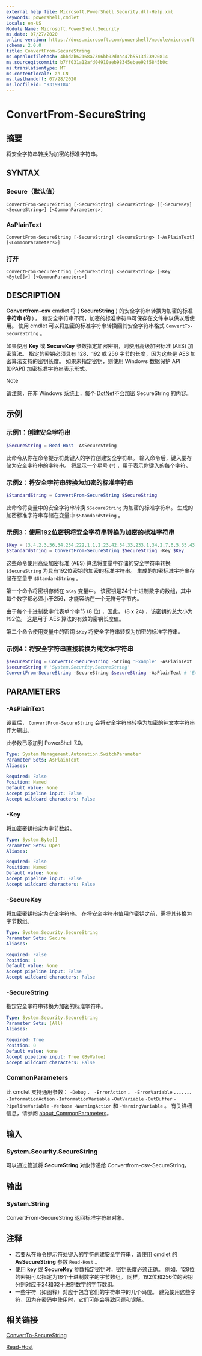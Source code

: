 ```yaml
---
external help file: Microsoft.PowerShell.Security.dll-Help.xml
keywords: powershell,cmdlet
Locale: en-US
Module Name: Microsoft.PowerShell.Security
ms.date: 07/27/2020
online version: https://docs.microsoft.com/powershell/module/microsoft.powershell.security/convertfrom-securestring?view=powershell-7&WT.mc_id=ps-gethelp
schema: 2.0.0
title: ConvertFrom-SecureString
ms.openlocfilehash: 4bbdab62168a7306bb02d0ac47b5513d23920814
ms.sourcegitcommit: b7ff031a12afd04910aeb98345ebee92f5845b0c
ms.translationtype: MT
ms.contentlocale: zh-CN
ms.lasthandoff: 07/28/2020
ms.locfileid: "93199184"
---
```

# ConvertFrom-SecureString

## 摘要
将安全字符串转换为加密的标准字符串。

## SYNTAX

### Secure（默认值）

```
ConvertFrom-SecureString [-SecureString] <SecureString> [[-SecureKey] <SecureString>] [<CommonParameters>]
```

### AsPlainText

```
ConvertFrom-SecureString [-SecureString] <SecureString> [-AsPlainText] [<CommonParameters>]
```

### 打开

```
ConvertFrom-SecureString [-SecureString] <SecureString> [-Key <Byte[]>] [<CommonParameters>]
```

## DESCRIPTION

**Convertfrom-csv** cmdlet 将 ( **SecureString** ) 的安全字符串转换为加密的标准 **字符串 (的** ) 。 和安全字符串不同，加密的标准字符串可保存在文件中以供以后使用。 使用 cmdlet 可以将加密的标准字符串转换回其安全字符串格式 `ConvertTo-SecureString` 。

如果使用 **Key** 或 **SecureKey** 参数指定加密密钥，则使用高级加密标准 (AES) 加密算法。 指定的密钥必须具有 128、192 或 256 字节的长度，因为这些是 AES 加密算法支持的密钥长度。 如果未指定密钥，则使用 Windows 数据保护 API (DPAPI) 加密标准字符串表示形式。

> [!NOTE]
> 请注意，在非 Windows 系统上，每个 [DotNet](/dotnet/api/system.security.securestring?view=netcore-2.1#remarks)不会加密 SecureString 的内容。

## 示例

### 示例1：创建安全字符串

```powershell
$SecureString = Read-Host -AsSecureString
```

此命令从你在命令提示符处键入的字符创建安全字符串。 输入命令后，键入要存储为安全字符串的字符串。 将显示一个星号 (`*`) ，用于表示你键入的每个字符。

### 示例2：将安全字符串转换为加密的标准字符串

```powershell
$StandardString = ConvertFrom-SecureString $SecureString
```

此命令将变量中的安全字符串转换 `$SecureString` 为加密的标准字符串。 生成的加密标准字符串存储在变量中 `$StandardString` 。

### 示例3：使用192位密钥将安全字符串转换为加密的标准字符串

```powershell
$Key = (3,4,2,3,56,34,254,222,1,1,2,23,42,54,33,233,1,34,2,7,6,5,35,43)
$StandardString = ConvertFrom-SecureString $SecureString -Key $Key
```

这些命令使用高级加密标准 (AES) 算法将变量中存储的安全字符串转换 `$SecureString` 为具有192位密钥的加密的标准字符串。 生成的加密标准字符串存储在变量中 `$StandardString` 。

第一个命令将密钥存储在 `$Key` 变量中。 该密钥是24个十进制数字的数组，其中每个数字都必须小于256，才能容纳在一个无符号字节内。

由于每个十进制数字代表单个字节 (8 位) ，因此， (8 x 24) ，该密钥的总大小为192位。 这是用于 AES 算法的有效的密钥长度值。

第二个命令使用变量中的密钥 `$Key` 将安全字符串转换为加密的标准字符串。

### 示例4：将安全字符串直接转换为纯文本字符串

```powershell
$secureString = ConvertTo-SecureString -String 'Example' -AsPlainText
$secureString # 'System.Security.SecureString'
ConvertFrom-SecureString -SecureString $secureString -AsPlainText # 'Example'
```

## PARAMETERS

### -AsPlainText

设置后， `ConvertFrom-SecureString` 会将安全字符串转换为加密的纯文本字符串作为输出。

此参数已添加到 PowerShell 7.0。

```yaml
Type: System.Management.Automation.SwitchParameter
Parameter Sets: AsPlainText
Aliases:

Required: False
Position: Named
Default value: None
Accept pipeline input: False
Accept wildcard characters: False
```

### -Key

将加密密钥指定为字节数组。

```yaml
Type: System.Byte[]
Parameter Sets: Open
Aliases:

Required: False
Position: Named
Default value: None
Accept pipeline input: False
Accept wildcard characters: False
```

### -SecureKey

将加密密钥指定为安全字符串。 在将安全字符串值用作密钥之前，需将其转换为字节数组。

```yaml
Type: System.Security.SecureString
Parameter Sets: Secure
Aliases:

Required: False
Position: 1
Default value: None
Accept pipeline input: False
Accept wildcard characters: False
```

### -SecureString

指定安全字符串转换为加密的标准字符串。

```yaml
Type: System.Security.SecureString
Parameter Sets: (All)
Aliases:

Required: True
Position: 0
Default value: None
Accept pipeline input: True (ByValue)
Accept wildcard characters: False
```

### CommonParameters

此 cmdlet 支持通用参数： `-Debug` 、 `-ErrorAction` 、 `-ErrorVariable` 、、、、、、、 `-InformationAction` `-InformationVariable` `-OutVariable` `-OutBuffer` `-PipelineVariable` `-Verbose` `-WarningAction` 和 `-WarningVariable` 。
有关详细信息，请参阅 [about_CommonParameters](https://go.microsoft.com/fwlink/?LinkID=113216)。

## 输入

### System.Security.SecureString

可以通过管道将 **SecureString** 对象传递给 Convertfrom-csv-SecureString。

## 输出

### System.String

ConvertFrom-SecureString 返回标准字符串对象。

## 注释

- 若要从在命令提示符处键入的字符创建安全字符串，请使用 cmdlet 的 **AsSecureString** 参数 `Read-Host` 。
- 使用 **key** 或 **SecureKey** 参数指定密钥时，密钥长度必须正确。 例如，128位的密钥可以指定为16个十进制数字的字节数组。
  同样，192位和256位的密钥分别对应于24和32十进制数字的字节数组。
- 一些字符（如图释）对应于包含它们的字符串中的几个码位。 避免使用这些字符，因为在密码中使用时，它们可能会导致问题和误解。

## 相关链接

[ConvertTo-SecureString](ConvertTo-SecureString.md)

[Read-Host](../Microsoft.PowerShell.Utility/Read-Host.md)
